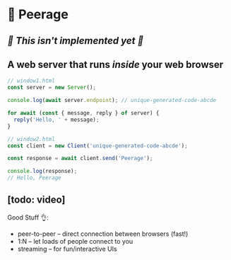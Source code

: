 # 👑 Peerage

## _🚨 This isn't implemented yet 🚨_

## A web server that runs _inside_ your web browser

```js
// window1.html
const server = new Server();

console.log(await server.endpoint); // unique-generated-code-abcde

for await (const { message, reply } of server) {
  reply('Hello, ' + message);
}
```

```ts
// window2.html
const client = new Client('unique-generated-code-abcde');

const response = await client.send('Peerage');

console.log(response);
// Hello, Peerage
```

## [todo: video]

Good Stuff 👌:

- peer-to-peer – direct connection between browsers (fast!)
- 1:N – let loads of people connect to you
- streaming – for fun/interactive UIs
